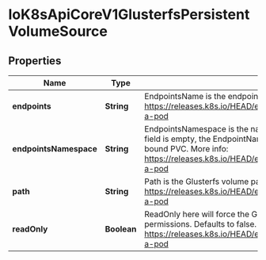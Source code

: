 
# IoK8sApiCoreV1GlusterfsPersistentVolumeSource

## Properties
Name | Type | Description | Notes
------------ | ------------- | ------------- | -------------
**endpoints** | **String** | EndpointsName is the endpoint name that details Glusterfs topology. More info: https://releases.k8s.io/HEAD/examples/volumes/glusterfs/README.md#create-a-pod | 
**endpointsNamespace** | **String** | EndpointsNamespace is the namespace that contains Glusterfs endpoint. If this field is empty, the EndpointNamespace defaults to the same namespace as the bound PVC. More info: https://releases.k8s.io/HEAD/examples/volumes/glusterfs/README.md#create-a-pod |  [optional]
**path** | **String** | Path is the Glusterfs volume path. More info: https://releases.k8s.io/HEAD/examples/volumes/glusterfs/README.md#create-a-pod | 
**readOnly** | **Boolean** | ReadOnly here will force the Glusterfs volume to be mounted with read-only permissions. Defaults to false. More info: https://releases.k8s.io/HEAD/examples/volumes/glusterfs/README.md#create-a-pod |  [optional]



